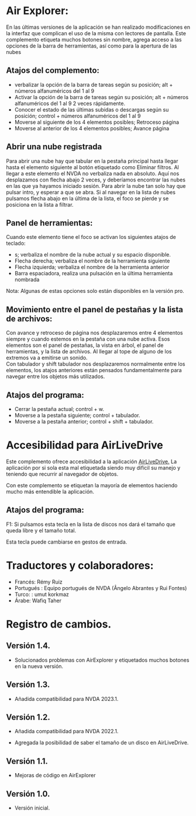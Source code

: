 # Air Explorer:

En las últimas versiones de la aplicación se han realizado modificaciones en la interfaz que complican el uso de la misma con lectores de pantalla.
Este complemento etiqueta muchos botones sin nombre, agrega acceso a las opciones de la barra de herramientas, así como para la apertura de las nubes

## Atajos del complemento:

* verbalizar la opción de la barra de tareas según su posición; alt + números alfanuméricos del 1 al 9
* Activar la opción de la barra de tareas según su posición; alt + números alfanuméricos del 1 al 9 2 veces rápidamente.
* Conocer el estado de las últimas subidas o descargas según su posición; control + números alfanuméricos del 1 al 9
* Moverse al siguiente de los 4 elementos posibles; Retroceso página
* Moverse al anterior de los 4 elementos posibles; Avance página

## Abrir una nube registrada

Para abrir una nube hay que tabular en la pestaña principal hasta llegar hasta el elemento siguiente al botón etiquetado como Eliminar filtros.
Al llegar a este elemento el NVDA no verbaliza nada en absoluto. Aquí nos desplazamos con flecha abajo 2 veces, y deberíamos encontrar las nubes en las que ya hayamos iniciado sesión.
Para abrir la nube tan solo hay que pulsar intro, y esperar a que se abra.
Si al navegar en la lista de nubes pulsamos flecha abajo en la última de la lista, el foco se pierde y se posiciona en la lista a filtrar.

## Panel de herramientas:

Cuando este elemento tiene el foco se activan los siguientes atajos de teclado:  

* s; verbaliza el nombre de la nube actual y su espacio disponible.
* Flecha derecha; verbaliza el nombre de la herramienta siguiente
* Flecha izquierda; verbaliza el nombre de la herramienta anterior
* Barra espaciadora, realiza una pulsación en la última herramienta nombrada

Nota: Algunas de estas opciones solo están disponibles en la versión pro.

## Movimiento entre el panel de pestañas y la lista de archivos:

Con avance y retroceso de página nos desplazaremos entre 4 elementos siempre y cuando estemos en la pestaña con una nube activa.
Esos  elementos son el panel de pestañas, la vista en árbol, el panel de herramientas, y la lista de archivos. Al llegar al tope de alguno de los extremos va a emitirse un sonido.  
Con tabulador y shift tabulador nos desplazaremos normalmente entre los elementos, los atajos anteriores están pensados fundamentalmente para navegar entre los objetos más utilizados.  

## Atajos del programa:

* Cerrar la pestaña actual; control + w.
* Moverse a la pestaña siguiente; control + tabulador.
* Moverse a la pestaña anterior; control + shift + tabulador.

# Accesibilidad para AirLiveDrive

Este complemento ofrece accesibilidad a la aplicación [AirLiveDrive.](https://www.airlivedrive.com/es/) La aplicación por si sola esta mal etiquetada siendo muy difícil su manejo y teniendo que recurrir al navegador de objetos.

Con este complemento se etiquetan la mayoría de elementos haciendo mucho más entendible la aplicación.

## Atajos del programa:

F1: Si pulsamos esta tecla en la lista de discos nos dará el tamaño que queda libre y el tamaño total.

Esta tecla puede cambiarse en gestos de entrada.

# Traductores y colaboradores:

* Francés: Rémy Ruiz
* Portugués : Equipo  portugués  de NVDA (Ângelo Abrantes y Rui Fontes)
* Turco: : umut korkmaz
* Árabe: Wafiq Taher

# Registro de cambios.
## Versión 1.4.

* Solucionados problemas con AirExplorer y etiquetados muchos botones en la nueva versión.

## Versión 1.3.

* Añadida compatibilidad para NVDA 2023.1.

## Versión 1.2.

* Añadida compatibilidad para NVDA 2022.1.

* Agregada la posibilidad de saber el tamaño de un disco en AirLiveDrive.

## Versión 1.1.

* Mejoras de código en AirExplorer

## Versión 1.0.

* Versión inicial.
